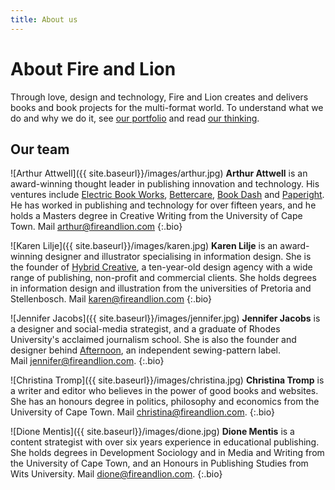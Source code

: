 ```yaml
---
title: About us
---
```


# About Fire and Lion

Through love, design and technology, Fire and Lion creates and delivers books and book projects for the multi-format world. To understand what we do and why we do it, see [our portfolio]({{site.baseurl}}/portfolio) and read [our thinking]({{site.baseurl}}/thinking).

## Our team

![Arthur Attwell]({{ site.baseurl}}/images/arthur.jpg)
**Arthur Attwell** is an award-winning thought leader in publishing innovation and technology. His ventures include [Electric Book Works](http://electricbookworks.com), [Bettercare](http://bettercare.co.za), [Book Dash](http://bookdash.org) and [Paperight](http://paperight.com). He has worked in publishing and technology for over fifteen years, and he holds a Masters degree in Creative Writing from the University of Cape Town. Mail&nbsp;[arthur@fireandlion.com](mailto:arthur@fireandlion.com)
{:.bio}

![Karen Lilje]({{ site.baseurl}}/images/karen.jpg)
**Karen Lilje** is an award-winning designer and illustrator specialising in information design. She is the founder of [Hybrid Creative](http://hybridcreative.co.za), a ten-year-old design agency with a wide range of publishing, non-profit and commercial clients. She holds degrees in information design and illustration from the universities of Pretoria and Stellenbosch. Mail&nbsp;[karen@fireandlion.com](mailto:karen@fireandlion.com)
{:.bio}

![Jennifer Jacobs]({{ site.baseurl}}/images/jennifer.jpg)
**Jennifer Jacobs** is a designer and social-media strategist, and a graduate of Rhodes University's acclaimed journalism school. She is also the founder and designer behind [Afternoon](https://afternoon.co.za/), an independent sewing-pattern label. Mail&nbsp;[jennifer@fireandlion.com](mailto:jennifer@fireandlion.com).
{:.bio}

![Christina Tromp]({{ site.baseurl}}/images/christina.jpg)
**Christina Tromp** is a writer and editor who believes in the power of good books and websites. She has an honours degree in politics, philosophy and economics from the University of Cape Town. Mail&nbsp;[christina@fireandlion.com](mailto:christina@fireandlion.com).
{:.bio}

![Dione Mentis]({{ site.baseurl}}/images/dione.jpg)
**Dione Mentis** is a content strategist with over six years experience in educational publishing. She holds degrees in Development Sociology and in Media and Writing from the University of Cape Town, and an Honours in Publishing Studies from Wits University. Mail&nbsp;[dione@fireandlion.com](mailto:dione@fireandlion.com).
{:.bio}
